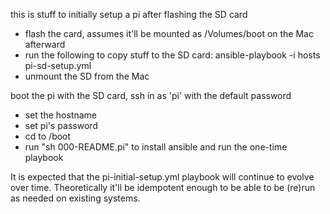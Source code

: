 this is stuff to initially setup a pi after flashing the SD card

 - flash the card, assumes it'll be mounted as /Volumes/boot on the Mac afterward
 - run the following to copy stuff to the SD card:
    ansible-playbook -i hosts pi-sd-setup.yml
 - unmount the SD from the Mac

boot the pi with the SD card, ssh in as 'pi' with the default password
 - set the hostname
 - set pi's password
 - cd to /boot
 - run "sh 000-README.pi" to install ansible and run the one-time playbook

It is expected that the pi-initial-setup.yml playbook will continue to
evolve over time.  Theoretically it'll be idempotent enough to be able
to be (re)run as needed on existing systems.


